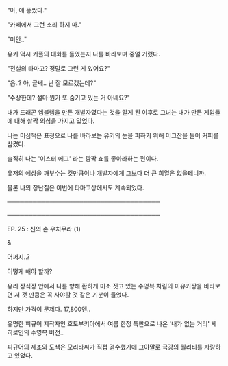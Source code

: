"아, 얘 똥쌌다."

"카페에서 그런 소리 하지 마."

"미안.."

유키 역시 커플의 대화를 들었는지 나를 바라보며 중얼 거렸다.

"전설의 타마고? 정말로 그런 게 있어요?"

"음..? 아, 글쎄.. 난 잘 모르겠는데?"

"수상한데? 설마 뭔가 또 숨기고 있는 거 아녜요?"

내가 드래곤 엠블렘을 만든 개발자였다는 것을 알게 된 이후로 그녀는 내가 만든 게임들에 대해 살짝 의심을 가지고 있었다. 

나는 미심쩍은 표정으로 나를 바라보는 유키의 눈을 피하기 위해 머그잔을 들어 커피를 삼켰다. 

솔직히 나는 '이스터 에그' 라는 깜짝 쇼를 좋아라하는 편이다.

유저의 예상을 깨부수는 것만큼이나 개발자에게 그보다 더 큰 희열은 없을테니까.

물론 나의 장난질은 이번에 타마고상에서도 계속되었다.

────────────────────────────────────

────────────────────────────────────

EP. 25 : 신의 손 우치무라 (1)

&

어쩌지..?

어떻게 해야 할까?

유리 장식장 안에서 나를 향해 환하게 미소 짓고 있는 수영복 차림의 미유키쨩을 바라보면 저 것 만큼은 꼭 사야할 것 같은 기분이 들었다.

하지만 가격이 문제다. 17,800엔.. 

유명한 피규어 제작자인 호토부키아에서 여름 한정 특판으로 나온 '내가 없는 거리' 세 히로인의 수영복 버전..

피규어의 제조와 도색은 모리타씨가 직접 검수했기에 그야말로 극강의 퀄리티를 자랑하고 있었다.